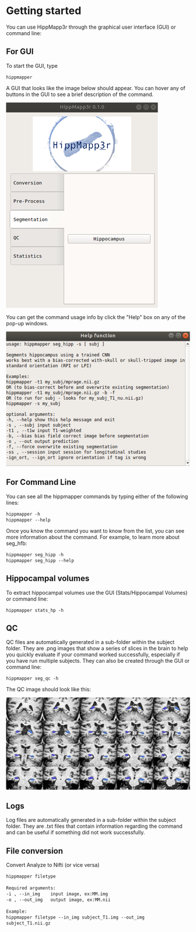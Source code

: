 # Getting started

You can use HippMapp3r through the graphical user interface (GUI) or command line:

## For GUI

To start the GUI, type

    hippmapper

A GUI that looks like the image below should appear. You can hover any of buttons in the GUI to see a brief description of the command.

![Graphical user interface for the Dasher application](images/hippmapper_gui.png)

You can get the command usage info by click the "Help" box on any of the pop-up windows.

![Help screen for graphical user interface for Dasher application](images/hippmapper_help.png)

## For Command Line

You can see all the hippmapper commands by typing either of the following lines:

    hippmapper -h
    hippmapper --help

Once you know the command you want to know from the list, you can see more information about the command. For example, to learn more about seg_hfb:

    hippmapper seg_hipp -h
    hippmapper seg_hipp --help

## Hippocampal volumes
To extract hippocampal volumes use the GUI (Stats/Hippocampal Volumes) or command line:

    hippmapper stats_hp -h

## QC
QC files are automatically generated in a sub-folder within the subject folder.
They are .png images that show a series of slices in the brain to
help you quickly evaluate if your command worked successfully,
especially if you have run multiple subjects.
They can also be created through the GUI or command line:

    hippmapper seg_qc -h

The QC image should look like this:

![Quality control imagefor hippocampus segmentation](images/hipp_qc_corr.png)


## Logs
Log files are automatically generated in a sub-folder within the subject folder.
They are .txt files that contain information regarding the command
and can be useful if something did not work successfully.

## File conversion

Convert Analyze to Nifti (or vice versa)

    hippmapper filetype

    Required arguments:
    -i , --in_img    input image, ex:MM.img
    -o , --out_img   output image, ex:MM.nii

    Example:
    hippmapper filetype --in_img subject_T1.img --out_img subject_T1.nii.gz


